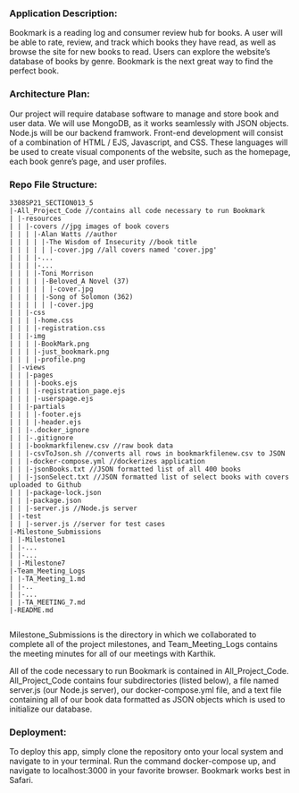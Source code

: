 ### Application Description:

Bookmark is a reading log and consumer review hub for books. A user will be able to rate, review, and track which books they have read, as well as browse the site for new books to read. Users can explore the website’s database of books by genre. Bookmark is the next great way to find the perfect book.


### Architecture Plan:

Our project will require database software to manage and store book and user data. We will use MongoDB, as it works seamlessly with JSON objects. Node.js will be our backend framwork. Front-end development will consist of a combination of HTML / EJS, Javascript, and CSS. These languages will be used to create visual components of the website, such as the homepage, each book genre’s page, and user profiles.

### Repo File Structure: 

```
3308SP21_SECTION013_5
|-All_Project_Code //contains all code necessary to run Bookmark
| |-resources
| | |-covers //jpg images of book covers
| | | |-Alan Watts //author
| | | | |-The Wisdom of Insecurity //book title
| | | | | |-cover.jpg //all covers named 'cover.jpg'
| | | |-...
| | | |-...
| | | |-Toni Morrison
| | | | |-Beloved_A Novel (37)
| | | | | |-cover.jpg
| | | | |-Song of Solomon (362)
| | | | | |-cover.jpg
| | |-css
| | | |-home.css
| | | |-registration.css
| | |-img
| | | |-BookMark.png
| | | |-just_bookmark.png
| | | |-profile.png
| |-views
| | |-pages
| | | |-books.ejs
| | | |-registration_page.ejs 
| | | |-userspage.ejs
| | |-partials 
| | | |-footer.ejs
| | | |-header.ejs
| | |-.docker_ignore
| | |-.gitignore 
| | |-bookmarkfilenew.csv //raw book data
| | |-csvToJson.sh //converts all rows in bookmarkfilenew.csv to JSON
| | |-docker-compose.yml //dockerizes application
| | |-jsonBooks.txt //JSON formatted list of all 400 books
| | |-jsonSelect.txt //JSON formatted list of select books with covers uploaded to Github
| | |-package-lock.json
| | |-package.json
| | |-server.js //Node.js server
| |-test
| | |-server.js //server for test cases
|-Milestone_Submissions
| |-Milestone1
| |-...
| |-...
| |-Milestone7
|-Team_Meeting_Logs
| |-TA_Meeting_1.md
| |-..
| |-...
| |-TA_MEETING_7.md
|-README.md
  
```


Milestone_Submissions is the directory in which we collaborated to complete all of the project milestones, and Team_Meeting_Logs contains the meeting minutes for all of our meetings with Karthik. 

All of the code necessary to run Bookmark is contained in All_Project_Code. All_Project_Code contains four subdirectories (listed below), a file named server.js (our Node.js server), our docker-compose.yml file, and a text file containing all of our book data formatted as JSON objects which is used to initialize our database. 



### Deployment: 

To deploy this app, simply clone the repository onto your local system and navigate to in your terminal. Run the command docker-compose up, and navigate to localhost:3000 in your favorite browser. Bookmark works best in Safari. 